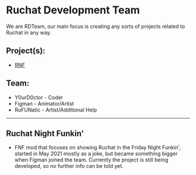 # Ruchat Development Team
We are RDTeam, our main focus is creating any sorts of projects related to Ruchat in any way.

## Project(s):
- [RNF](https://github.com/Ruchat-Development-Team/Ruchat-Night-Funkin)

## Team:
* Y0urD0ctor - Coder
* Figman - Animator/Artist
* RuFUNatic - Artist/Additional Help
_____________________________________

## Ruchat Night Funkin'
- FNF mod that focuses on showing Ruchat in the Friday Night Funkin', started in May 2021 mostly as a joke, but became something bigger when Figman joined the team. 
Currently the project is still being developed, so no further info can be told yet.
